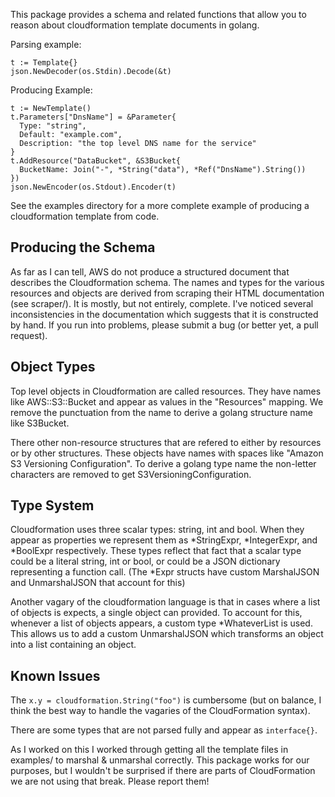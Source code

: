 
This package provides a schema and related functions that allow you to reason about cloudformation template documents in golang.

Parsing example:

    t := Template{}
    json.NewDecoder(os.Stdin).Decode(&t)

Producing Example:

    t := NewTemplate()
    t.Parameters["DnsName"] = &Parameter{
      Type: "string",
      Default: "example.com",
      Description: "the top level DNS name for the service"
    }
    t.AddResource("DataBucket", &S3Bucket{
      BucketName: Join("-", *String("data"), *Ref("DnsName").String())
    })
    json.NewEncoder(os.Stdout).Encoder(t)

See the examples directory for a more complete example of producing a
cloudformation template from code.

## Producing the Schema

As far as I can tell, AWS do not produce a structured document that
describes the Cloudformation schema. The names and types for the
various resources and objects are derived from scraping their HTML
documentation (see scraper/). It is mostly, but not entirely,
complete. I've noticed several inconsistencies in the documentation
which suggests that it is constructed by hand. If you run into
problems, please submit a bug (or better yet, a pull request).

## Object Types

Top level objects in Cloudformation are called resources. They have
names like AWS::S3::Bucket and appear as values in the "Resources"
mapping. We remove the punctuation from the name to derive a golang
structure name like S3Bucket.

There other non-resource structures that are refered to either by
resources or by other structures. These objects have names with
spaces like "Amazon S3 Versioning Configuration". To derive a golang
type name the non-letter characters are removed to get
S3VersioningConfiguration.

## Type System

Cloudformation uses three scalar types: string, int and bool. When
they appear as properties we represent them as *StringExpr, *IntegerExpr,
and *BoolExpr respectively. These types reflect that fact that a
scalar type could be a literal string, int or bool, or could be a
JSON dictionary representing a function call. (The *Expr structs have
custom MarshalJSON and UnmarshalJSON that account for this)

Another vagary of the cloudformation language is that in cases where
a list of objects is expects, a single object can provided. To account
for this, whenever a list of objects appears, a custom type *WhateverList
is used. This allows us to add a custom UnmarshalJSON which transforms
an object into a list containing an object.

## Known Issues

The `x.y = cloudformation.String("foo")` is cumbersome (but on balance, I think the best way to handle the vagaries of the CloudFormation syntax).

There are some types that are not parsed fully and appear as `interface{}`.

As I worked on this I worked through getting all the template files in examples/ to marshal & unmarshal correctly. This package works for our purposes, but I wouldn't be surprised if there are parts of CloudFormation we are not using that break. Please report them!
